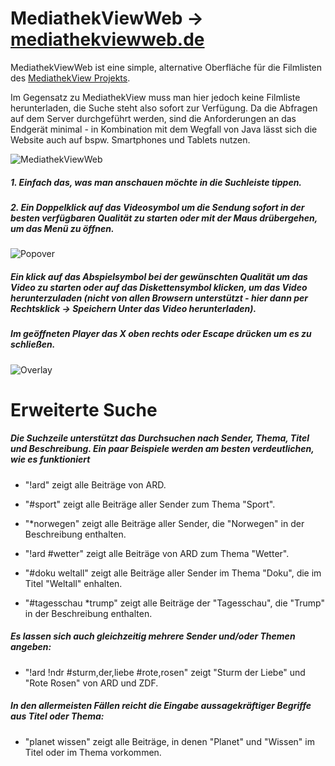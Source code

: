 # MediathekViewWeb -> [mediathekviewweb.de](https://mediathekviewweb.de/)

MediathekViewWeb ist eine simple, alternative Oberfläche für die Filmlisten des [MediathekView Projekts](https://mediathekview.de/).

Im Gegensatz zu MediathekView muss man hier jedoch keine Filmliste herunterladen, die Suche steht also sofort zur Verfügung.
Da die Abfragen auf dem Server durchgeführt werden, sind die Anforderungen an das Endgerät minimal - in Kombination mit dem Wegfall von Java lässt sich die Website auch auf bspw. Smartphones und Tablets nutzen. 

![MediathekViewWeb](https://abload.de/img/mediathekviewwebnqrq7.png)


##### 1. Einfach das, was man anschauen möchte in die Suchleiste tippen.
##### 2. Ein Doppelklick auf das Videosymbol um die Sendung sofort in der besten verfügbaren Qualität zu starten oder mit der Maus drübergehen, um das Menü zu öffnen.

![Popover](https://abload.de/img/popoverx1ojl.png)
##### Ein klick auf das Abspielsymbol bei der gewünschten Qualität um das Video zu starten oder auf das Diskettensymbol klicken, um das Video herunterzuladen *(nicht von allen Browsern unterstützt - hier dann per Rechtsklick -> Speichern Unter das Video herunterladen)*.


##### Im geöffneten Player das X oben rechts oder Escape drücken um es zu schließen. 
![Overlay](https://abload.de/img/videooverlayzxqh9.png)



# Erweiterte Suche
##### Die Suchzeile unterstützt das Durchsuchen nach Sender, Thema, Titel und Beschreibung. Ein paar Beispiele werden am besten verdeutlichen, wie es funktioniert

- "!ard" zeigt alle Beiträge von ARD.

- "#sport" zeigt alle Beiträge aller Sender zum Thema "Sport".

- "\*norwegen" zeigt alle Beiträge aller Sender, die "Norwegen" in der Beschreibung enthalten.

- "!ard #wetter" zeigt alle Beiträge von ARD zum Thema "Wetter".

- "#doku weltall" zeigt alle Beiträge aller Sender im Thema "Doku", die im Titel "Weltall" enhalten.

- "#tagesschau \*trump" zeigt alle Beiträge der "Tagesschau", die "Trump" in der Beschreibung enthalten.

##### Es lassen sich auch gleichzeitig mehrere Sender und/oder Themen angeben:

- "!ard !ndr #sturm,der,liebe #rote,rosen" zeigt "Sturm der Liebe" und "Rote Rosen" von ARD und ZDF.

##### In den *allermeisten* Fällen reicht die Eingabe aussagekräftiger Begriffe aus Titel oder Thema:

- "planet wissen" zeigt alle Beiträge, in denen "Planet" und "Wissen" im Titel oder im Thema vorkommen.
